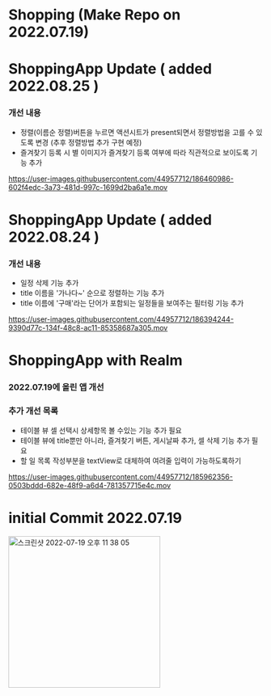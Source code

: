 # Shopping (Make Repo on 2022.07.19)

# ShoppingApp Update ( added 2022.08.25 )
### 개선 내용
- 정렬(이름순 정렬)버튼을 누르면 액션시트가 present되면서 정렬방법을 고를 수 있도록 변경 (추후 정렬방법 추가 구현 예정)
- 즐겨찾기 등록 시 별 이미지가 즐겨찾기 등록 여부에 따라 직관적으로 보이도록 기능 추가

https://user-images.githubusercontent.com/44957712/186460986-602f4edc-3a73-481d-997c-1699d2ba6a1e.mov

# ShoppingApp Update ( added 2022.08.24 )
### 개선 내용
- 일정 삭제 기능 추가
- title 이름을 '가나다~' 순으로 정렬하는 기능 추가
- title 이름에 '구매'라는 단어가 포함되는 일정들을 보여주는 필터링 기능 추가

https://user-images.githubusercontent.com/44957712/186394244-9390d77c-134f-48c8-ac11-85358687a305.mov

# ShoppingApp with Realm
### 2022.07.19에 올린 앱 개선
### 추가 개선 목록
- 테이블 뷰 셀 선택시 상세항목 볼 수있는 기능 추가 필요
- 테이블 뷰에 title뿐만 아니라, 즐겨찾기 버튼, 게시날짜 추가, 셀 삭제 기능 추가 필요
- 할 일 목록 작성부분을 textView로 대체하여 여려줄 입력이 가능하도록하기

https://user-images.githubusercontent.com/44957712/185962356-0503bddd-682e-48f9-a6d4-781357715e4c.mov

# initial Commit  2022.07.19
<img width="300" alt="스크린샷 2022-07-19 오후 11 38 05" src="https://user-images.githubusercontent.com/44957712/179777785-26cc590d-9c04-43f3-ab30-2dc888918a12.png">
